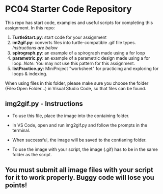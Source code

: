 # PC04 Starter Code Repository

This repo has start code, examples and useful scripts for completing this assignment. In this repo:
1. **TurtleStart.py**: start code for your assignment
2. **im2gif.py**: converts files into turtle-compatible .gif file types. *Instructions are below*
3. **spirograph.py**: an example of a spirograph made using a for loop
4. **parametric.py**: an example of a parametric design made using a for loop. *Note:* You may not use this pattern for this assignment.
5. **listPractice.py**: MiniProject "worksheet" for practicing and exploring for loops & indexing.
    
When using files in this folder, please make sure you choose the folder (File>Open Folder...) in Visual Studio Code, so that files can be found. 

## img2gif.py - Instructions
- To use this file, place the image into the containing folder.

- In VS Code, open and run img2gif.py and follow the prompts in the terminal.

- When successful, the image will be saved to the contianing folder. 

- To use the image with your script, the image (.gif) has to be in the same folder as the script. 

## You must submit all image files with your script for it to work properly. Buggy code will lose you points!
